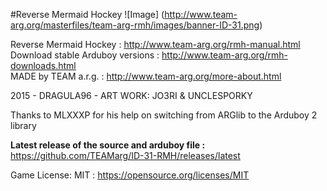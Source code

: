 #Reverse Mermaid Hockey
![Image]
(http://www.team-arg.org/masterfiles/team-arg-rmh/images/banner-ID-31.png)

Reverse Mermaid Hockey : http://www.team-arg.org/rmh-manual.html  
Download stable Arduboy versions :  http://www.team-arg.org/rmh-downloads.html  
MADE by TEAM a.r.g. : http://www.team-arg.org/more-about.html

2015 - DRAGULA96 - ART WORK: JO3RI & UNCLESPORKY

Thanks to MLXXXP for his help on switching from ARGlib to the Arduboy 2 library

**Latest release of the source and arduboy file :** https://github.com/TEAMarg/ID-31-RMH/releases/latest

Game License: MIT : https://opensource.org/licenses/MIT
